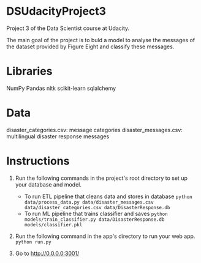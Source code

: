 # DSUdacityProject3
Project 3 of the Data Scientist course at Udacity.

The main goal of the project is to buld a model to analyse the messages of the dataset provided by Figure Eight and classify these messages.

# Libraries 

 NumPy
 Pandas
 nltk
 scikit-learn
 sqlalchemy


# Data 

disaster_categories.csv: message categories
disaster_messages.csv: multilingual disaster response messages

# Instructions

1. Run the following commands in the project's root directory to set up your database and model.

    - To run ETL pipeline that cleans data and stores in database
        `python data/process_data.py data/disaster_messages.csv data/disaster_categories.csv data/DisasterResponse.db`
    - To run ML pipeline that trains classifier and saves
        `python models/train_classifier.py data/DisasterResponse.db models/classifier.pkl`

2. Run the following command in the app's directory to run your web app.
    `python run.py`

3. Go to http://0.0.0.0:3001/
